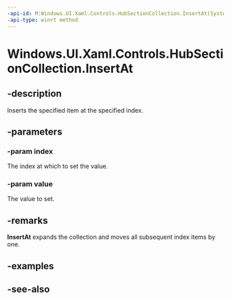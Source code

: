 ```yaml
---
-api-id: M:Windows.UI.Xaml.Controls.HubSectionCollection.InsertAt(System.UInt32,Windows.UI.Xaml.Controls.HubSection)
-api-type: winrt method
---
```


<!-- Method syntax
public void InsertAt(System.UInt32 index, Windows.UI.Xaml.Controls.HubSection value)
-->

# Windows.UI.Xaml.Controls.HubSectionCollection.InsertAt

## -description
Inserts the specified item at the specified index.



## -parameters
### -param index
The index at which to set the value.

### -param value
The value to set.

## -remarks
**InsertAt** expands the collection and moves all subsequent index items by one.

## -examples

## -see-also
